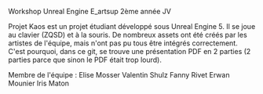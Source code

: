 Workshop Unreal Engine E_artsup 2ème année JV

Projet Kaos est un projet étudiant développé sous Unreal Engine 5. 
Il se joue au clavier (ZQSD) et à la souris. De nombreux assets ont été créés par les artistes de l'équipe, mais n'ont pas pu tous être intégrés
correctement. 
C'est pourquoi, dans ce git, se trouve une présentation PDF en 2 parties (2 parties parce que sinon le PDF était trop lourd).

Membre de l'équipe :
Elise Mosser
Valentin Shulz
Fanny Rivet
Erwan Mounier
Iris Maton
